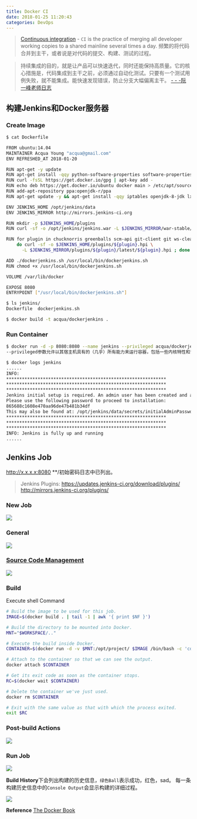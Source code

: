 ```yaml
---
title: Docker CI
date: 2018-01-25 11:20:43
categories: DevOps
---
```

> [Continuous integration](https://en.wikipedia.org/wiki/Continuous_integration) - `CI` is the practice of merging all developer working copies to a shared mainline several times a day.
频繁的将代码合并到主干，或者说是对代码的提交、构建、测试的过程。

>持续集成的目的，就是让产品可以快速迭代，同时还能保持高质量。它的核心措施是，代码集成到主干之前，必须通过自动化测试。只要有一个测试用例失败，就不能集成。能快速发现错误，防止分支大幅偏离主干。   [- - -阮一峰老师日志](http://www.ruanyifeng.com/blog/2015/09/continuous-integration.html)

## 构建Jenkins和Docker服务器

<!-- more -->

### Create Image

```bash
$ cat Dockerfile

FROM ubuntu:14.04
MAINTAINER Acqua Young "acqua@gmail.com"
ENV REFRESHED_AT 2018-01-20

RUN apt-get -y update
RUN apt-get install -qqy python-software-properties software-properties-common curl libcurl3 libcurl3-dev apt-transport-https ca-certificates
RUN curl -fsSL https://get.docker.io/gpg | apt-key add -
RUN echo deb https://get.docker.io/ubuntu docker main > /etc/apt/sources.list.d/docker.list
RUN add-apt-repository ppa:openjdk-r/ppa
RUN apt-get update -y && apt-get install -qqy iptables openjdk-8-jdk lxc lxc-docker git-core

ENV JENKINS_HOME /opt/jenkins/data
ENV JENKINS_MIRROR http://mirrors.jenkins-ci.org

RUN mkdir -p $JENKINS_HOME/plugins
RUN curl -sf -o /opt/jenkins/jenkins.war -L $JENKINS_MIRROR/war-stable/latest/jenkins.war

RUN for plugin in chucknorris greenballs scm-api git-client git ws-cleanup; \
    do curl -sf -o $JENKINS_HOME/plugins/${plugin}.hpi \
      -L $JENKINS_MIRROR/plugins/${plugin}/latest/${plugin}.hpi ; done

ADD ./dockerjenkins.sh /usr/local/bin/dockerjenkins.sh
RUN chmod +x /usr/local/bin/dockerjenkins.sh

VOLUME /var/lib/docker

EXPOSE 8080
ENTRYPOINT ["/usr/local/bin/dockerjenkins.sh"]
```

```bash
$ ls jenkins/
Dockerfile  dockerjenkins.sh

$ docker build -t acqua/dockerjenkins .
```

### Run Container

```bash
$ docker run -d -p 8080:8080 --name jenkins --privileged acqua/dockerjenkins
--privileged参数允许以其宿主机具有的（几乎）所有能力来运行容器，包括一些内核特性和设备访问。

$ docker logs jenkins
......
INFO: 
*************************************************************
*************************************************************
*************************************************************
Jenkins initial setup is required. An admin user has been created and a password generated.
Please use the following password to proceed to installation:
865688c1608e470aa96de47b481b34df
This may also be found at: /opt/jenkins/data/secrets/initialAdminPassword
*************************************************************
*************************************************************
*************************************************************
INFO: Jenkins is fully up and running
......
```

## Jenkins Job

http://x.x.x.x:8080   **/初始密码日志中已列出。

> Jenkins Plugins:
> https://updates.jenkins-ci.org/download/plugins/
> http://mirrors.jenkins-ci.org/plugins/

### New Job

![](/images/j_Job.png)

### General

![](/images/j_WS.png)

### [Source Code Management](https://github.com/acquaai/dockerjenkins.git)

![](/images/j_Git.png)

### Build

Execute shell
Command

```bash
# Build the image to be used for this job.
IMAGE=$(docker build . | tail -1 | awk '{ print $NF }')

# Build the directory to be mounted into Docker.
MNT="$WORKSPACE/.."

# Execute the build inside Docker.
CONTAINER=$(docker run -d -v $MNT:/opt/project/ $IMAGE /bin/bash -c 'cd /opt/project/workspace && rake spec')

# Attach to the container so that we can see the output.
docker attach $CONTAINER

# Get its exit code as soon as the container stops.
RC=$(docker wait $CONTAINER)

# Delete the container we've just used.
docker rm $CONTAINER

# Exit with the same value as that with which the process exited.
exit $RC
```

### Post-build Actions

![](/images/j_Report.png)

### Run Job

![](/images/j_Build.png)

**Build History**下会列出构建的历史信息，`绿色Ball`表示成功，红色，sad。
每一条构建历史信息中的`Console Output`会显示构建的详细过程。

![](/images/j_C_output.png)

**Reference**
[The Docker Book](https://github.com/turnbullpress/dockerbook-code)
